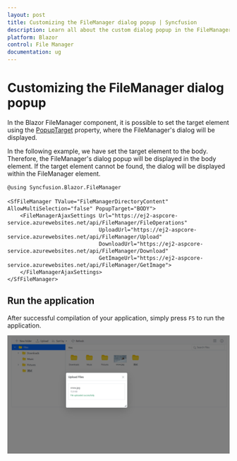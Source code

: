 ```yaml
---
layout: post
title: Customizing the FileManager dialog popup | Syncfusion
description: Learn all about the custom dialog popup in the FileManager component and more.
platform: Blazor
control: File Manager
documentation: ug
---
```


# Customizing the FileManager dialog popup

In the Blazor FileManager component, it is possible to set the target element using the [PopupTarget](https://help.syncfusion.com/cr/blazor/Syncfusion.Blazor.FileManager.SfFileManager-1.html#Syncfusion_Blazor_FileManager_SfFileManager_1_PopupTarget) property, where the FileManager's dialog will be displayed.


In the following example, we have set the target element to the body. Therefore, the FileManager's dialog popup will be displayed in the body element. If the target element cannot be found, the dialog will be displayed within the FileManager element.


```cshtml
@using Syncfusion.Blazor.FileManager

<SfFileManager TValue="FileManagerDirectoryContent" AllowMultiSelection="false" PopupTarget="BODY">
    <FileManagerAjaxSettings Url="https://ej2-aspcore-service.azurewebsites.net/api/FileManager/FileOperations"
                             UploadUrl="https://ej2-aspcore-service.azurewebsites.net/api/FileManager/Upload"
                             DownloadUrl="https://ej2-aspcore-service.azurewebsites.net/api/FileManager/Download"
                             GetImageUrl="https://ej2-aspcore-service.azurewebsites.net/api/FileManager/GetImage">
    </FileManagerAjaxSettings>
</SfFileManager>

```

## Run the application

After successful compilation of your application, simply press `F5` to run the application.

![Blazor FileManger Custom Popup](../images/blazor-filemanager-custom-popup.png)